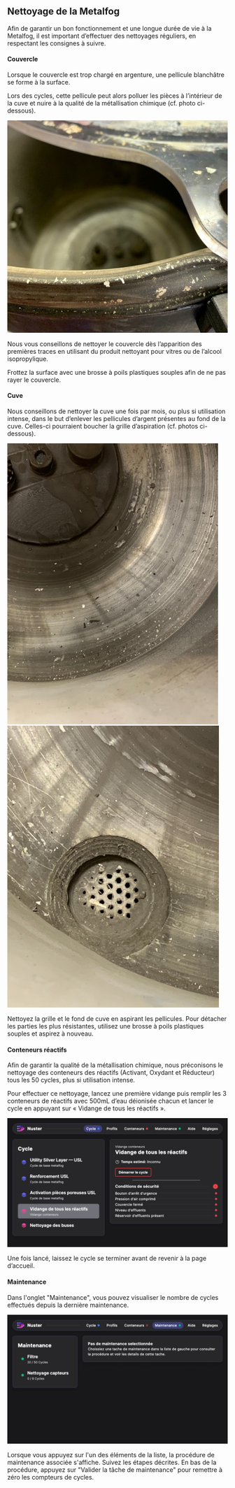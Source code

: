 ## Nettoyage de la Metalfog

Afin de garantir un bon fonctionnement et une longue durée de vie à la Metalfog, il est important d’effectuer des nettoyages réguliers, en respectant les consignes à suivre.

#### Couvercle

Lorsque le couvercle est trop chargé en argenture, une pellicule blanchâtre se forme à la surface.

Lors des cycles, cette pellicule peut alors polluer les pièces à l’intérieur de la cuve et nuire à la qualité de la métallisation chimique (cf. photo ci-dessous).

![Couvercle chargé en argenture](nettoyage_couvercle_metalfog.png)


Nous vous conseillons de nettoyer le couvercle dès l’apparition des premières traces en utilisant du produit nettoyant pour vitres ou de l’alcool isopropylique.

Frottez la surface avec une brosse à poils plastiques souples afin de ne pas rayer le couvercle.

#### Cuve

Nous conseillons de nettoyer la cuve une fois par mois, ou plus si utilisation intense, dans le but d’enlever les pellicules d’argent présentes au fond de la cuve. Celles-ci pourraient boucher la grille d’aspiration (cf. photos ci-dessous).

![Cuve avec pellicules d'argent](nettoyage_cuve_metalfog1.png)
![Grille d'aspiration obstruée](nettoyage_cuve_metalfog2.png)

Nettoyez la grille et le fond de cuve en aspirant les pellicules. Pour détacher les parties les plus résistantes, utilisez une brosse à poils plastiques souples et aspirez à nouveau.

#### Conteneurs réactifs

Afin de garantir la qualité de la métallisation chimique, nous préconisons le nettoyage des conteneurs des réactifs (Activant, Oxydant et Réducteur) tous les 50 cycles, plus si utilisation intense.

Pour effectuer ce nettoyage, lancez une première vidange puis
remplir les 3 conteneurs de réactifs avec 500mL d’eau déionisée chacun et lancer le cycle en appuyant sur « Vidange de tous les réactifs ».

![Menu Vidange de tous les réacifs](vidange_reactifs.png)

Une fois lancé, laissez le cycle se terminer avant de revenir à la page d’accueil.

#### Maintenance

Dans l'onglet "Maintenance", vous pouvez visualiser le nombre de cycles effectués depuis la dernière maintenance.

![Menu Maintenance](maintenance.png)

Lorsque vous appuyez sur l'un des éléments de la liste, la procédure de maintenance associée s'affiche. 
Suivez les étapes décrites.
En bas de la procédure, appuyez sur "Valider la tâche de maintenance" pour remettre à zéro les compteurs de cycles.